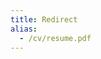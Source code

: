 ```yaml
---
title: Redirect
alias:
  - /cv/resume.pdf
---
```


<script>
  window.location.href = 'http://cv.sameralabed.com';
</script>

